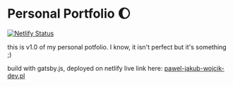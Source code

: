 # Personal Portfolio :moon:

[![Netlify Status](https://api.netlify.com/api/v1/badges/74d2c856-ac3a-48a4-8f1f-bfd1ddef63a8/deploy-status)](https://app.netlify.com/sites/pawel-jakub-wojcik-dev/deploys)

this is v1.0 of my personal potfolio. I know, it isn't perfect but it's something ;) 

build with gatsby.js, deployed on netlify
live link here: [pawel-jakub-wojcik-dev.pl](https://pawel-jakub-wojcik-dev.pl)
